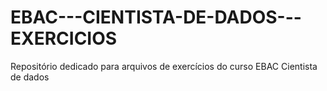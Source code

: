 # EBAC---CIENTISTA-DE-DADOS---EXERCICIOS
Repositório dedicado para arquivos de exercícios do curso EBAC Cientista de dados
